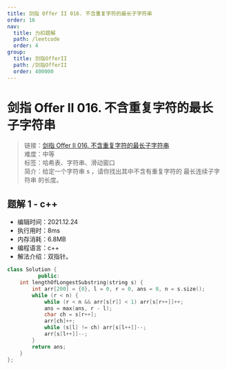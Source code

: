 ```yaml
---
title: 剑指 Offer II 016. 不含重复字符的最长子字符串
order: 16
nav:
  title: 力扣题解
  path: /leetcode
  order: 4
group:
  title: 剑指OfferII
  path: /剑指OfferII
  order: 400000
---
```


# 剑指 Offer II 016. 不含重复字符的最长子字符串

> 链接：[剑指 Offer II 016. 不含重复字符的最长子字符串](https://leetcode-cn.com/problems/wtcaE1/)  
> 难度：中等  
> 标签：哈希表、字符串、滑动窗口  
> 简介：给定一个字符串 s ，请你找出其中不含有重复字符的 最长连续子字符串 的长度。

## 题解 1 - c++

- 编辑时间：2021.12.24
- 执行用时：8ms
- 内存消耗：6.8MB
- 编程语言：c++
- 解法介绍：双指针。

```cpp
class Solution {
          public:
    int lengthOfLongestSubstring(string s) {
        int arr[200] = {0}, l = 0, r = 0, ans = 0, n = s.size();
        while (r < n) {
            while (r < n && arr[s[r]] < 1) arr[s[r++]]++;
            ans = max(ans, r - l);
            char ch = s[r++];
            arr[ch]++;
            while (s[l] != ch) arr[s[l++]]--;
            arr[s[l++]]--;
        }
        return ans;
    }
};
```

